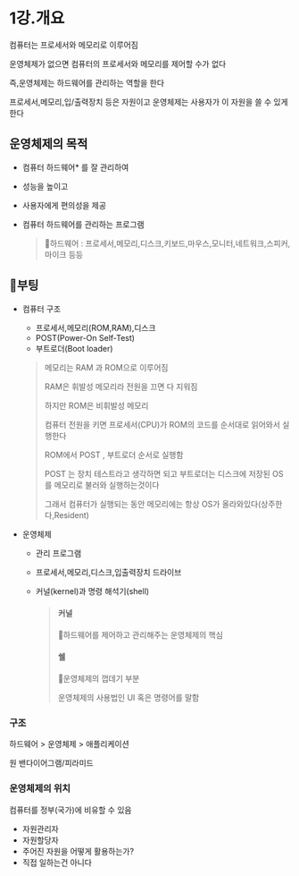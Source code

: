 # 1강.개요

컴퓨터는 프로세서와 메모리로 이루어짐

운영체제가 없으면 컴퓨터의 프로세서와 메모리를 제어할 수가 없다

즉,운영체제는 하드웨어를 관리하는 역할을 한다

프로세서,메모리,입/출력장치 등은 자원이고 운영체제는 사용자가 이 자원을 쓸 수 있게 한다

## 운영체제의 목적

* 컴퓨터 하드웨어* 를 잘 관리하여

* 성능을 높이고

* 사용자에게 편의성을 제공

* 컴퓨터 하드웨어를 관리하는 프로그램

  > 📌하드웨어 : 프로세서,메모리,디스크,키보드,마우스,모니터,네트워크,스피커,마이크 등등

## 📌부팅

* 컴퓨터 구조

  * 프로세서,메모리(ROM,RAM),디스크
  * POST(Power-On Self-Test)
  * 부트로더(Boot loader)

  > 메모리는 RAM 과 ROM으로 이루어짐
  >
  > RAM은 휘발성 메모리라 전원을 끄면 다 지워짐
  >
  > 하지만 ROM은 비휘발성 메모리
  >
  > 컴퓨터 전원을 키면 프로세서(CPU)가 ROM의 코드를 순서대로 읽어와서 실행한다
  >
  > ROM에서 POST , 부트로더 순서로 실행함
  >
  > POST 는 장치 테스트라고 생각하면 되고 부트로더는 디스크에 저장된 OS를 메모리로 불러와 실행하는것이다
  >
  > 그래서 컴퓨터가 실행되는 동안 메모리에는 항상 OS가 올라와있다(상주한다,Resident)

* 운영체제

  * 관리 프로그램

  * 프로세서,메모리,디스크,입출력장치 드라이브

  * 커널(kernel)과 명령 해석기(shell)

    > #### 커널
    >
    > 📌하드웨어를 제어하고 관리해주는 운영체제의 핵심
    >
    > #### 쉘
    >
    > 📌운영체제의 껍데기 부분
    >
    > 운영체제의 사용법인 UI 혹은 명령어를 말함

### 구조

하드웨어 > 운영체제 > 애플리케이션

원 밴다이어그램/피라미드

### 운영체제의 위치

컴퓨터를 정부(국가)에 비유할 수 있음

* 자원관리자
* 자원할당자
* 주어진 자원을 어떻게 활용하는가?
* 직접 일하는건 아니다

